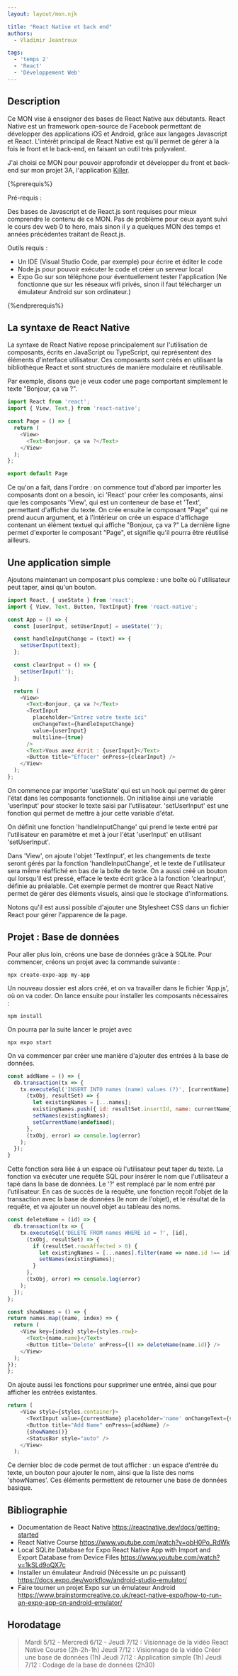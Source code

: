 ```yaml
---
layout: layout/mon.njk

title: "React Native et back end"
authors:
  - Vladimir Jeantroux

tags:
  - 'temps 2'
  - 'React'
  - 'Développement Web'
---
```


## Description 

Ce MON vise à enseigner des bases de React Native aux débutants. React Native est un framework open-source de Facebook permettant de développer des applications iOS et Android, grâce aux langages Javascript et React. L'intérêt principal de React Native est qu'il permet de gérer à la fois le front et le back-end, en faisant un outil très polyvalent. 

J'ai choisi ce MON pour pouvoir approfondir et développer du front et back-end sur mon projet 3A, l'application [Killer](https://francoisbrucker.github.io/do-it/projets/2023-2024/Killer/).

{%prerequis%}

Pré-requis :

Des bases de Javascript et de React.js sont requises pour mieux comprendre le contenu de ce MON. Pas de problème pour ceux ayant suivi le cours dev web 0 to hero, mais sinon il y a quelques MON des temps et années précédentes traitant de React.js.

Outils requis : 
- Un IDE (Visual Studio Code, par exemple) pour écrire et éditer le code
- Node.js pour pouvoir exécuter le code et créer un serveur local
- Expo Go sur son téléphone pour éventuellement tester l'application (Ne fonctionne que sur les réseaux wifi privés, sinon il faut télécharger un émulateur Android sur son ordinateur.)

{%endprerequis%}

## La syntaxe de React Native

La syntaxe de React Native repose principalement sur l'utilisation de composants, écrits en JavaScript ou TypeScript, qui représentent des éléments d'interface utilisateur. Ces composants sont créés en utilisant la bibliothèque React et sont structurés de manière modulaire et réutilisable. 

Par exemple, disons que je veux coder une page comportant simplement le texte "Bonjour, ça va ?".

```js
import React from 'react';
import { View, Text,} from 'react-native';

const Page = () => {
  return (
    <View>
      <Text>Bonjour, ça va ?</Text>
    </View>
  );
};

export default Page
```
Ce qu'on a fait, dans l'ordre : on commence tout d'abord par importer les composants dont on a besoin, ici 'React' pour créer les composants, ainsi que les composants 'View', qui est un conteneur de base et 'Text', permettant d'afficher du texte. On crée ensuite le composant "Page" qui ne prend aucun argument, et à l'intérieur on crée un espace d'affichage contenant un élément textuel qui affiche "Bonjour, ça va ?" La dernière ligne permet d'exporter le composant "Page", et signifie qu'il pourra être réutilisé ailleurs.

## Une application simple

Ajoutons maintenant un composant plus complexe : une boîte où l'utilisateur peut taper, ainsi qu'un bouton. 

```js
import React, { useState } from 'react';
import { View, Text, Button, TextInput} from 'react-native';

const App = () => {
  const [userInput, setUserInput] = useState('');

  const handleInputChange = (text) => {
    setUserInput(text);
  };

  const clearInput = () => {
    setUserInput('');
  };

  return (
    <View>
      <Text>Bonjour, ça va ?</Text>
      <TextInput
        placeholder="Entrez votre texte ici"
        onChangeText={handleInputChange}
        value={userInput}
        multiline={true}
      />
      <Text>Vous avez écrit : {userInput}</Text>
      <Button title="Effacer" onPress={clearInput} />
    </View>
  );
};
```

On commence par importer 'useState' qui est un hook qui permet de gérer l'état dans les composants fonctionnels. On initialise ainsi une variable 'userInput' pour stocker le texte saisi par l'utilisateur. 'setUserInput' est une fonction qui permet de mettre à jour cette variable d'état. 

On définit une fonction 'handleInputChange' qui prend le texte entré par l'utilisateur en paramètre et met à jour l'état 'userInput' en utilisant 'setUserInput'.

Dans 'View', on ajoute l'objet 'TextInput', et les changements de texte seront gérés par la fonction 'handleInputChange', et le texte de l'utilisateur sera même réaffiché en bas de la boîte de texte. On a aussi créé un bouton qui lorsqu'il est pressé, efface le texte écrit grâce à la fonction 'clearInput', définie au préalable. 
Cet exemple permet de montrer que React Native permet de gérer des éléments visuels, ainsi que le stockage d'informations.

Notons qu'il est aussi possible d'ajouter une Stylesheet CSS dans un fichier React pour gérer l'apparence de la page.

## Projet : Base de données

Pour aller plus loin, créons une base de données grâce à SQLite. Pour commencer, créons un projet avec la commande suivante : 

```
npx create-expo-app my-app
```

Un nouveau dossier est alors créé, et on va travailler dans le fichier 'App.js', où on va coder. On lance ensuite pour installer les composants nécessaires : 

```
npm install 
```

On pourra par la suite lancer le projet avec 

```
npx expo start
```

On va commencer par créer une manière d'ajouter des entrées à la base de données. 

```js
const addName = () => {
  db.transaction(tx => {
    tx.executeSql('INSERT INTO names (name) values (?)', [currentName],
      (txObj, resultSet) => {
        let existingNames = [...names];
        existingNames.push({ id: resultSet.insertId, name: currentName});
        setNames(existingNames);
        setCurrentName(undefined);
      },
      (txObj, error) => console.log(error)
    );
  });
}
```

Cette fonction sera liée à un espace où l'utilisateur peut taper du texte. La fonction va exécuter une requête SQL pour insérer le nom que l'utilisateur a tapé dans la base de données. Le '?' est remplacé par le nom entré par l'utilisateur. En cas de succès de la requête, une fonction reçoit l'objet de la transaction avec la base de données (le nom de l'objet), et le résultat de la requête, et va ajouter un nouvel objet au tableau des noms. 

```js
const deleteName = (id) => {
  db.transaction(tx => {
    tx.executeSql('DELETE FROM names WHERE id = ?', [id],
      (txObj, resultSet) => {
        if (resultSet.rowsAffected > 0) {
          let existingNames = [...names].filter(name => name.id !== id);
          setNames(existingNames);
        }
      },
      (txObj, error) => console.log(error)
    );
  });
};

const showNames = () => {
return names.map((name, index) => {
  return (
    <View key={index} style={styles.row}>
      <Text>{name.name}</Text>
      <Button title='Delete' onPress={() => deleteName(name.id)} />
    </View>
  );
});
};
```

On ajoute aussi les fonctions pour supprimer une entrée, ainsi que pour afficher les entrées existantes.

```js
return (
    <View style={styles.container}>
      <TextInput value={currentName} placeholder='name' onChangeText={setCurrentName} />
      <Button title="Add Name" onPress={addName} />
      {showNames()}
      <StatusBar style="auto" />
    </View>
  );
```

Ce dernier bloc de code permet de tout afficher : un espace d'entrée du texte, un bouton pour ajouter le nom, ainsi que la liste des noms 'showNames'. Ces éléments permettent de retourner une base de données basique.
## Bibliographie 

- Documentation de React Native https://reactnative.dev/docs/getting-started 
- React Native Course https://www.youtube.com/watch?v=obH0Po_RdWk 
- Local SQLite Database for Expo React Native App with Import and Export Database from Device Files https://www.youtube.com/watch?v=1kSLd9oQX7c
- Installer un émulateur Android (Nécessite un pc puissant) https://docs.expo.dev/workflow/android-studio-emulator/
- Faire tourner un projet Expo sur un émulateur Android https://www.brainstormcreative.co.uk/react-native-expo/how-to-run-an-expo-app-on-android-emulator/

## Horodatage 

>Mardi 5/12 - Mercredi 6/12 - Jeudi 7/12 : Visionnage de la vidéo React Native Course (2h-2h-1h)
>Jeudi 7/12 : Visionnage de la vidéo Créer une base de données (1h)
>Jeudi 7/12 : Application simple (1h)
>Jeudi 7/12 : Codage de la base de données (2h30)